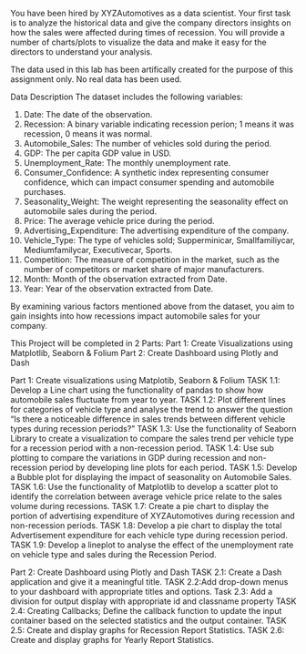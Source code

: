 You have been hired by XYZAutomotives as a data scientist. Your first task is to analyze the historical data and 
give the company directors insights on how the sales were affected during times of recession. You will provide a 
number of charts/plots to visualize the data and make it easy for the directors to understand your analysis.

The data used in this lab has been artifically created for the purpose of this assignment only. No real data has 
been used.

Data Description
The dataset includes the following variables:
1. Date: The date of the observation.
2. Recession: A binary variable indicating recession perion; 1 means it was recession, 0 means it was normal.
3. Automobile_Sales: The number of vehicles sold during the period.
4. GDP: The per capita GDP value in USD.
5. Unemployment_Rate: The monthly unemployment rate.
6. Consumer_Confidence: A synthetic index representing consumer confidence, which can impact consumer 
spending and automobile purchases.
7. Seasonality_Weight: The weight representing the seasonality effect on automobile sales during the period.
8. Price: The average vehicle price during the period.
9. Advertising_Expenditure: The advertising expenditure of the company.
10. Vehicle_Type: The type of vehicles sold; Supperminicar, Smallfamiliycar, Mediumfamilycar, 
Executivecar, Sports.
11. Competition: The measure of competition in the market, such as the number of competitors or market 
share of major manufacturers.
12. Month: Month of the observation extracted from Date.
13. Year: Year of the observation extracted from Date.

By examining various factors mentioned above from the dataset, you aim to gain insights into how recessions 
impact automobile sales for your company.

This Project will be completed in 2 Parts:
Part 1: Create Visualizations using Matplotlib, Seaborn & Folium
Part 2: Create Dashboard using Plotly and Dash

Part 1: Create visualizations using Matplotib, Seaborn & Folium
TASK 1.1: Develop a Line chart using the functionality of pandas to show how automobile sales fluctuate from 
year to year.
TASK 1.2: Plot different lines for categories of vehicle type and analyse the trend to answer the question “Is 
there a noticeable difference in sales trends between different vehicle types during recession periods?”
TASK 1.3: Use the functionality of Seaborn Library to create a visualization to compare the sales trend per 
vehicle type for a recession period with a non-recession period.
TASK 1.4: Use sub plotting to compare the variations in GDP during recession and non-recession period by 
developing line plots for each period.
TASK 1.5: Develop a Bubble plot for displaying the impact of seasonality on Automobile Sales.
TASK 1.6: Use the functionality of Matplotlib to develop a scatter plot to identify the correlation between 
average vehicle price relate to the sales volume during recessions.
TASK 1.7: Create a pie chart to display the portion of advertising expenditure of XYZAutomotives during 
recession and non-recession periods.
TASK 1.8: Develop a pie chart to display the total Advertisement expenditure for each vehicle type during 
recession period.
TASK 1.9: Develop a lineplot to analyse the effect of the unemployment rate on vehicle type and sales during 
the Recession Period.

Part 2: Create Dashboard using Plotly and Dash
TASK 2.1: Create a Dash application and give it a meaningful title.
TASK 2.2:Add drop-down menus to your dashboard with appropriate titles and options. 
Task 2.3: Add a division for output display with appropriate id and classname property
TASK 2.4: Creating Callbacks; Define the callback function to update the input container based on the selected 
statistics and the output container.
TASK 2.5: Create and display graphs for Recession Report Statistics. 
TASK 2.6: Create and display graphs for Yearly Report Statistics.

